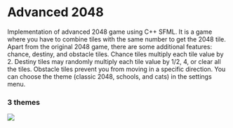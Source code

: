 # Advanced 2048
Implementation of advanced 2048 game using C++ SFML.
It is a game where you have to combine tiles with the same number to get the 2048 tile. Apart from the original 2048 game, there are some additional features: chance, destiny, and obstacle tiles. Chance tiles multiply each tile value by 2. Destiny tiles may randomly multiply each tile value by 1/2, 4, or clear all the tiles. Obstacle tiles prevent you from moving in a specific direction.
You can choose the theme (classic 2048, schools, and cats) in the settings menu. 

### 3 themes 
![](./images/game.png)